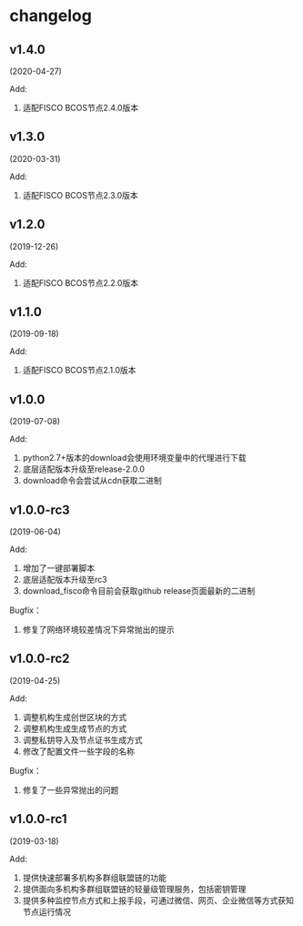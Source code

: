 # changelog
## v1.4.0

(2020-04-27)

Add:

1. 适配FISCO BCOS节点2.4.0版本

## v1.3.0

(2020-03-31)

Add:

1. 适配FISCO BCOS节点2.3.0版本

## v1.2.0

(2019-12-26)

Add:

1. 适配FISCO BCOS节点2.2.0版本

## v1.1.0

(2019-09-18)

Add:

1. 适配FISCO BCOS节点2.1.0版本

## v1.0.0

(2019-07-08)

Add:

1. python2.7+版本的download会使用环境变量中的代理进行下载
2. 底层适配版本升级至release-2.0.0
3. download命令会尝试从cdn获取二进制

## v1.0.0-rc3

(2019-06-04)

Add:

1. 增加了一键部署脚本
2. 底层适配版本升级至rc3
3. download_fisco命令目前会获取github release页面最新的二进制

Bugfix：

1. 修复了网络环境较差情况下异常抛出的提示

## v1.0.0-rc2

(2019-04-25)

Add:

1. 调整机构生成创世区块的方式
2. 调整机构生成生成节点的方式
3. 调整私钥导入及节点证书生成方式
4. 修改了配置文件一些字段的名称

Bugfix：

1. 修复了一些异常抛出的问题

## v1.0.0-rc1

(2019-03-18)

Add:

1. 提供快速部署多机构多群组联盟链的功能
2. 提供面向多机构多群组联盟链的轻量级管理服务，包括密钥管理
3. 提供多种监控节点方式和上报手段，可通过微信、网页、企业微信等方式获知节点运行情况